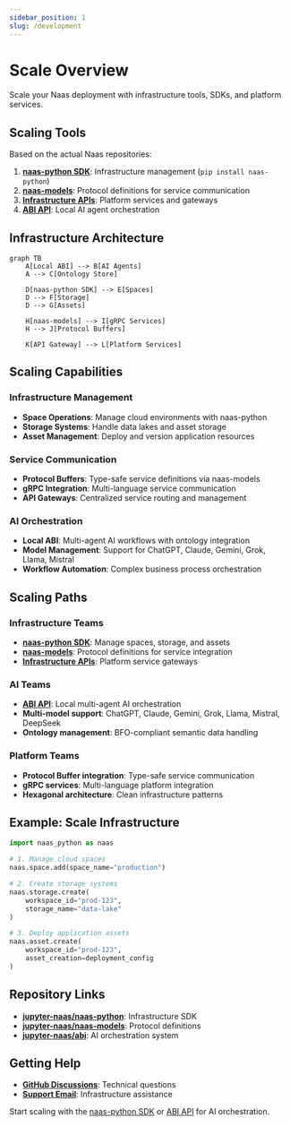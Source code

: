 ```yaml
---
sidebar_position: 1
slug: /development
---
```


# Scale Overview

Scale your Naas deployment with infrastructure tools, SDKs, and platform services.

## Scaling Tools

Based on the actual Naas repositories:

1. **[naas-python SDK](/development/client-sdks/python)**: Infrastructure management (`pip install naas-python`)
2. **[naas-models](/development/client-sdks/models)**: Protocol definitions for service communication
3. **[Infrastructure APIs](/development/api-integration/api-gateway)**: Platform services and gateways
4. **[ABI API](/development/api-integration/abi-api)**: Local AI agent orchestration

## Infrastructure Architecture

```mermaid
graph TB
    A[Local ABI] --> B[AI Agents]
    A --> C[Ontology Store]
    
    D[naas-python SDK] --> E[Spaces]
    D --> F[Storage]
    D --> G[Assets]
    
    H[naas-models] --> I[gRPC Services]
    H --> J[Protocol Buffers]
    
    K[API Gateway] --> L[Platform Services]
```

## Scaling Capabilities

### Infrastructure Management
- **Space Operations**: Manage cloud environments with naas-python
- **Storage Systems**: Handle data lakes and asset storage  
- **Asset Management**: Deploy and version application resources

### Service Communication
- **Protocol Buffers**: Type-safe service definitions via naas-models
- **gRPC Integration**: Multi-language service communication
- **API Gateways**: Centralized service routing and management

### AI Orchestration
- **Local ABI**: Multi-agent AI workflows with ontology integration
- **Model Management**: Support for ChatGPT, Claude, Gemini, Grok, Llama, Mistral
- **Workflow Automation**: Complex business process orchestration

## Scaling Paths

### Infrastructure Teams
- **[naas-python SDK](/development/client-sdks/python)**: Manage spaces, storage, and assets
- **[naas-models](/development/client-sdks/models)**: Protocol definitions for service integration
- **[Infrastructure APIs](/development/api-integration/api-gateway)**: Platform service gateways

### AI Teams  
- **[ABI API](/development/api-integration/abi-api)**: Local multi-agent AI orchestration
- **Multi-model support**: ChatGPT, Claude, Gemini, Grok, Llama, Mistral, DeepSeek
- **Ontology management**: BFO-compliant semantic data handling

### Platform Teams
- **Protocol Buffer integration**: Type-safe service communication
- **gRPC services**: Multi-language platform integration
- **Hexagonal architecture**: Clean infrastructure patterns

## Example: Scale Infrastructure

```python
import naas_python as naas

# 1. Manage cloud spaces
naas.space.add(space_name="production")

# 2. Create storage systems
naas.storage.create(
    workspace_id="prod-123",
    storage_name="data-lake"
)

# 3. Deploy application assets
naas.asset.create(
    workspace_id="prod-123", 
    asset_creation=deployment_config
)
```

## Repository Links

- **[jupyter-naas/naas-python](https://github.com/jupyter-naas/naas-python)**: Infrastructure SDK
- **[jupyter-naas/naas-models](https://github.com/jupyter-naas/naas-models)**: Protocol definitions  
- **[jupyter-naas/abi](https://github.com/jupyter-naas/abi)**: AI orchestration system

## Getting Help

- **[GitHub Discussions](https://github.com/jupyter-naas/abi/discussions)**: Technical questions
- **[Support Email](mailto:support@naas.ai)**: Infrastructure assistance

Start scaling with the [naas-python SDK](/development/client-sdks/python) or [ABI API](/development/api-integration/abi-api) for AI orchestration.
